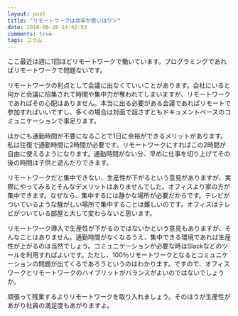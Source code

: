 ```yaml
---
layout: post
title: "リモートワークは効率が悪いはウソ"
date: 2018-06-28 14:42:53
comments: true
tags: コラム
---
```


ここ最近は週に1回ほどリモートワークで働いています。プログラミングであればリモートワークで問題ないです。

リモートワークの利点として会議に出なくていいことがあります。会社にいると何かと会議に招集されて時間や集中力が奪われてしまいますが、リモートワークであればその心配はありません。本当に出る必要がある会議であればリモートで参加すればいいですし、多くの場合は対面で話さずともドキュメントベースのコミュニケーションで事足ります。

ほかにも通勤時間が不要になることで1日に余裕ができるメリットがあります。私は往復で通勤時間に2時間が必要です。リモートワークにすればこの2時間が自由に使えるようになります。通勤時間がない分、早めに仕事を切り上げてその後の時間は子供と遊んだりできます。

リモートワークだと集中できない、生産性が下がるという意見がありますが、実際にやってみるとそんなデメリットはありませんでした。オフィスより家の方が集中できます。なぜなら、集中するには静かな場所が必要だからです。テレビがついているような騒がしい場所で集中することは難しいのです。オフィスはテレビがついている部屋と大して変わらないと思います。

リモートワーク導入で生産性が下がるのではないかという意見もありますが、そんなことはありません。通勤時間がなくなるうえ、集中できる環境であれば生産性が上がるのは当然でしょう。コミュニケーションが必要な時はSlackなどのツールを利用すればよいです。ただし、100％リモートワークとなるとコミュニケーションの問題が出てくるであろうというのはわかります。ですので、オフィスワークとリモートワークのハイブリットがバランスがよいのではないでしょうか。

頑張って残業するよりリモートワークを取り入れましょう。そのほうが生産性があがり社員の満足度もあがりますよ。
